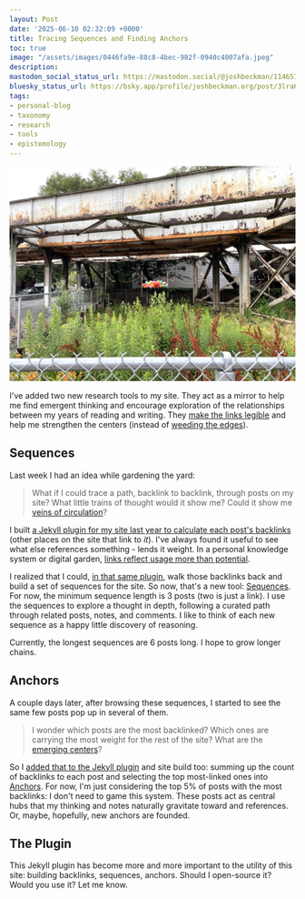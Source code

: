 ```yaml
---
layout: Post
date: '2025-06-10 02:32:09 +0000'
title: Tracing Sequences and Finding Anchors
toc: true
image: "/assets/images/0446fa9e-88c8-4bec-982f-0940c4007afa.jpeg"
description:
mastodon_social_status_url: https://mastodon.social/@joshbeckman/114657458052945348
bluesky_status_url: https://bsky.app/profile/joshbeckman.org/post/3lra6ji5j5u2k
tags:
- personal-blog
- taxonomy
- research
- tools
- epistemology
---
```



![balloons on a chain link fence](/assets/images/0446fa9e-88c8-4bec-982f-0940c4007afa.jpeg)

I've added two new research tools to my site. They act as a mirror to help me find emergent thinking and encourage exploration of the relationships between my years of reading and writing. They [make the links legible](https://www.joshbeckman.org/blog/learn-to-link-better) and help me strengthen the centers (instead of [weeding the edges](https://www.joshbeckman.org/blog/weeding-the-edges)).

## Sequences

Last week I had an idea while gardening the yard:

> What if I could trace a path, backlink to backlink, through posts on my site? What little trains of thought would it show me? Could it show me [veins of circulation](http://localhost:4000/notes/760316846)?

I built [a Jekyll plugin for my site last year to calculate each post's backlinks](https://github.com/joshbeckman/notes/blob/5a41ec15a998c8dedac3e991bf5b15e2315108fc/_plugins/raw_content.rb) (other places on the site that link to _it_). I've always found it useful to see what else references something - lends it weight. In a personal knowledge system or digital garden, [links reflect usage more than potential](https://www.joshbeckman.org/notes/442273247).

I realized that I could, [in that same plugin](https://github.com/joshbeckman/notes/blob/5097938f139c5c8d88a582f5c0abe3ada1aaacbe/_plugins/raw_content.rb#L62), walk those backlinks back and build a set of sequences for the site. So now, that's a new tool: [Sequences](/sequences). For now, the minimum sequence length is 3 posts (two is just a link). I use the sequences to explore a thought in depth, following a curated path through related posts, notes, and comments. I like to think of each new sequence as a happy little discovery of reasoning.

Currently, the longest sequences are 6 posts long. I hope to grow longer chains.

## Anchors

A couple days later, after browsing these sequences, I started to see the same few posts pop up in several of them.

> I wonder which posts are the most backlinked? Which ones are carrying the most weight for the rest of the site? What are the [emerging centers](https://www.joshbeckman.org/notes/475090054)?

So I [added that to the Jekyll plugin](https://github.com/joshbeckman/notes/commit/b1d89c8819dd391e142de2edbd50e9dc1462b546#diff-11600b9c18477e9076c4a4be95e66e5a99b88d22426613c5dd4cba3d24f69a5e) and site build too: summing up the count of backlinks to each post and selecting the top most-linked ones into [Anchors](/anchors). For now, I'm just considering the top 5% of posts with the most backlinks: I don't need to game this system. These posts act as central hubs that my thinking and notes naturally gravitate toward and references. Or, maybe, hopefully, new anchors are founded.

## The Plugin

This Jekyll plugin has become more and more important to the utility of this site: building backlinks, sequences, anchors. Should I open-source it? Would you use it? Let me know.
